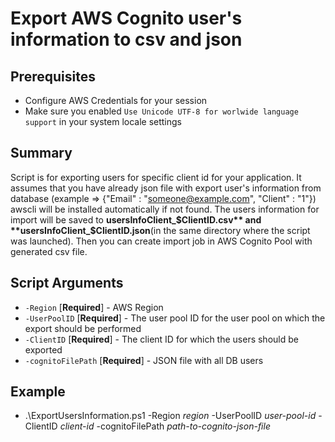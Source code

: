 # Export AWS Cognito user's information to csv and json

## Prerequisites

- Configure AWS Credentials for your session
- Make sure you enabled `Use Unicode UTF-8 for worlwide language support` in your system locale settings

## Summary 

Script is for exporting users for specific client id for your application.
It assumes that you have already json file with export user's information from database (example => {"Email" : "someone@example.com", "Client" : "1"})
awscli will be installed automatically if not found.
The users information for import will be saved to **usersInfoClient_$ClientID.csv** and **usersInfoClient_$ClientID.json**(in the same directory where the script was launched).
Then you can create import job in AWS Cognito Pool with generated csv file.

## Script Arguments

- `-Region` [__Required__] - AWS Region
- `-UserPoolID` [__Required__] - The user pool ID for the user pool on which the export should be performed
- `-ClientID` [__Required__] - The client ID for which the users should be exported
- `-cognitoFilePath` [__Required__] - JSON file with all DB users

## Example

- .\ExportUsersInformation.ps1 -Region *region* -UserPoolID *user-pool-id* -ClientID *client-id* -cognitoFilePath *path-to-cognito-json-file*